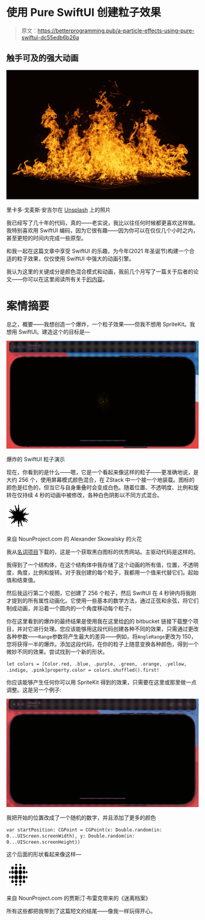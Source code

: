 # 使用 Pure SwiftUI 创建粒子效果

> 原文：<https://betterprogramming.pub/a-particle-effects-using-pure-swiftui-dc55edb6b26a>

## 触手可及的强大动画

![](img/a88879438d21ca0d08b372d76d8472bc.png)

里卡多·戈麦斯·安吉尔在 [Unsplash](https://unsplash.com/s/photos/particles?utm_source=unsplash&utm_medium=referral&utm_content=creditCopyText) 上的照片

我已经写了几十年的代码，真的——老实说，我比以往任何时候都更喜欢这样做。我特别喜欢用 SwiftUI 编码，因为它很有趣——因为你可以在仅仅几个小时之内，甚至更短的时间内完成一些原型。

和我一起在这篇文章中享受 SwiftUI 的乐趣，为今年(2021 年圣诞节)构建一个合适的粒子效果，仅仅使用 SwiftUI 中强大的动画引擎。

我认为这里的关键成分是颜色混合模式和动画，我前几个月写了一篇关于后者的论文——你可以在这里阅读所有关于[的内容](/canvas-colour-and-blending-in-swiftui-with-ios-15-cbb2bf6bddc5)。

# 案情摘要

总之，概要——我想创造一个爆炸，一个粒子效果——但我不想用 SpriteKit。我想用 SwiftUI。建造这个的目标是—

![](img/5c8975bc9d547f66efbc7ff304ebc249.png)

爆炸的 SwiftUI 粒子演示

现在，你看到的是什么——嗯，它是一个看起来像这样的粒子——更准确地说，是大约 256 个，使用屏幕模式颜色混合，在 ZStack 中一个接一个地装载。图标的颜色是红色的，但当它与自身重叠时会变成白色。随着位置、不透明度、比例和旋转在仅持续 4 秒的动画中被修改，各种白色阴影以不同方式混合。

![](img/4f0c5db89cbbf5513ec93541a5519d1d.png)

来自 NounProject.com 的 Alexander Skowalsky 的火花

我从[名词项目](https://thenounproject.com/icon/spark-756346/)下载的，这是一个获取黑白图标的优秀网站。主驱动代码是这样的。

我得到了一个结构体，在这个结构体中我存储了这个动画的所有值，位置，不透明度，角度，比例和旋转。对于我创建的每个粒子，我都用一个值来代替它们。起始值和结束值。

然后我运行第二个视图，它创建了 256 个粒子，然后 SwiftUI 在 4 秒钟内将我刚才提到的所有属性动画化。它使用一些基本的数学方法，通过正弦和余弦，将它们制成动画，并沿着一个圆内的一个角度移动每个粒子。

你在这里看到的爆炸的最终结果是使用我在这里给[的](https://bitbucket.org/wizard1066/fun/commits/65da6e68c1f807f1ebd654021f169d62e4a47514)的 bitbucket 链接下载整个项目，并对它进行处理。您应该能够用这段代码创建各种不同的效果，只需通过更改各种参数——`Range`参数将产生最大的差异——例如，将`AngleRange`更改为 150，您将获得一半的爆炸。添加这段代码，在你的粒子上随意变换各种颜色，得到一个微妙不同的效果。尝试找到一个新的形状。

```
let colors = [Color.red, .blue, .purple, .green, .orange, .yellow, .indigo, .pink]property.color = colors.shuffled().first!
```

你应该能够产生任何你可以用 SpriteKit 得到的效果，只需要在这里或那里做一点调整。这是另一个例子:

![](img/3bd4a3bd708710266553215904a3c36f.png)

我把开始的位置改成了一个随机的数字，并且添加了更多的颜色

```
var startPosition: CGPoint = CGPoint(x: Double.random(in: 0...UIScreen.screenWidth), y: Double.random(in: 0...UIScreen.screenHeight))
```

这个后面的形状看起来像这样—

![](img/02dd9140e0e1648797793cdb2a2f66c5.png)

来自 NounProject.com 的贾斯汀·布雷克带来的《迷离档案》

所有这些都把我带到了这篇短文的结尾——像我一样玩得开心。